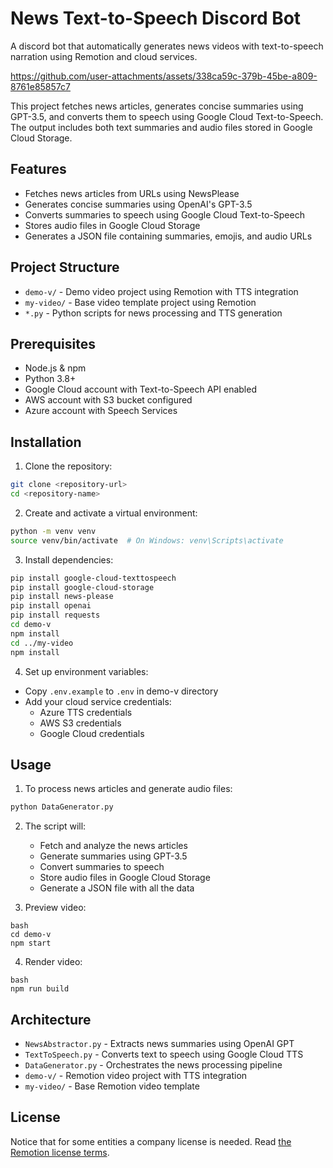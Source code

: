 # News Text-to-Speech Discord Bot

A discord bot that automatically generates news videos with text-to-speech narration using Remotion and cloud services.

https://github.com/user-attachments/assets/338ca59c-379b-45be-a809-8761e85857c7


This project fetches news articles, generates concise summaries using GPT-3.5, and converts them to speech using Google Cloud Text-to-Speech. The output includes both text summaries and audio files stored in Google Cloud Storage.

## Features

- Fetches news articles from URLs using NewsPlease
- Generates concise summaries using OpenAI's GPT-3.5
- Converts summaries to speech using Google Cloud Text-to-Speech
- Stores audio files in Google Cloud Storage
- Generates a JSON file containing summaries, emojis, and audio URLs

## Project Structure

- `demo-v/` - Demo video project using Remotion with TTS integration
- `my-video/` - Base video template project using Remotion
- `*.py` - Python scripts for news processing and TTS generation


## Prerequisites

- Node.js & npm
- Python 3.8+
- Google Cloud account with Text-to-Speech API enabled
- AWS account with S3 bucket configured
- Azure account with Speech Services

## Installation

1. Clone the repository:
```bash
git clone <repository-url>
cd <repository-name>
```

2. Create and activate a virtual environment:
```bash
python -m venv venv
source venv/bin/activate  # On Windows: venv\Scripts\activate
```

3. Install dependencies:
```bash
pip install google-cloud-texttospeech
pip install google-cloud-storage
pip install news-please
pip install openai
pip install requests
cd demo-v
npm install
cd ../my-video
npm install
```

4. Set up environment variables:
- Copy `.env.example` to `.env` in demo-v directory
- Add your cloud service credentials:
  - Azure TTS credentials
  - AWS S3 credentials
  - Google Cloud credentials


## Usage

1. To process news articles and generate audio files:
```bash
python DataGenerator.py
```

2. The script will:
   - Fetch and analyze the news articles
   - Generate summaries using GPT-3.5
   - Convert summaries to speech
   - Store audio files in Google Cloud Storage
   - Generate a JSON file with all the data

3. Preview video:
```
bash
cd demo-v
npm start
```

4. Render video:
```
bash
npm run build
```


## Architecture

- `NewsAbstractor.py` - Extracts news summaries using OpenAI GPT
- `TextToSpeech.py` - Converts text to speech using Google Cloud TTS
- `DataGenerator.py` - Orchestrates the news processing pipeline
- `demo-v/` - Remotion video project with TTS integration
- `my-video/` - Base Remotion video template

## License

Notice that for some entities a company license is needed. Read [the Remotion license terms](https://github.com/remotion-dev/remotion/blob/main/LICENSE.md).
